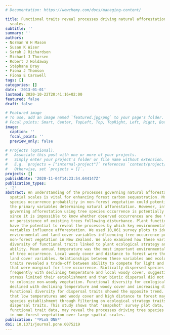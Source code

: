 ```yaml
---
# Documentation: https://wowchemy.com/docs/managing-content/

title: Functional traits reveal processes driving natural afforestation at large spatial
  scales.
subtitle: ''
summary: ''
authors:
- Norman W H Mason
- Susan K Wiser
- Sarah J Richardson
- Michael J Thorsen
- Robert J Holdaway
- Stéphane Dray
- Fiona J Thomson
- Fiona E Carswell
tags: []
categories: []
date: '2013-01-01'
lastmod: 2020-10-22T20:41:16+02:00
featured: false
draft: false

# Featured image
# To use, add an image named `featured.jpg/png` to your page's folder.
# Focal points: Smart, Center, TopLeft, Top, TopRight, Left, Right, BottomLeft, Bottom, BottomRight.
image:
  caption: ''
  focal_point: ''
  preview_only: false

# Projects (optional).
#   Associate this post with one or more of your projects.
#   Simply enter your project's folder or file name without extension.
#   E.g. `projects = ["internal-project"]` references `content/project/deep-learning/index.md`.
#   Otherwise, set `projects = []`.
projects: []
publishDate: '2020-11-04T14:23:54.644147Z'
publication_types:
- '2'
abstract: An understanding of the processes governing natural afforestation over large
  spatial scales is vital for enhancing forest carbon sequestration. Models of tree
  species occurrence probability in non-forest vegetation could potentially identify
  the primary variables determining natural afforestation. However, inferring processes
  governing afforestation using tree species occurrence is potentially problematic,
  since it is impossible to know whether observed occurrences are due to recruitment
  or persistence of existing trees following disturbance. Plant functional traits
  have the potential to reveal the processes by which key environmental and land cover
  variables influence afforestation. We used 10,061 survey plots to identify the primary
  environmental and land cover variables influencing tree occurrence probability in
  non-forest vegetation in New Zealand. We also examined how these variables influenced
  diversity of functional traits linked to plant ecological strategy and dispersal
  ability. Mean annual temperature was the most important environmental predictor
  of tree occurrence. Local woody cover and distance to forest were the most important
  land cover variables. Relationships between these variables and ecological strategy
  traits revealed a trade-off between ability to compete for light and colonize sites
  that were marginal for tree occurrence. Biotically dispersed species occurred less
  frequently with declining temperature and local woody cover, suggesting that abiotic
  stress limited their establishment and that biotic dispersal did not increase ability
  to colonize non-woody vegetation. Functional diversity for ecological strategy traits
  declined with declining temperature and woody cover and increasing distance to forest.
  Functional diversity for dispersal traits showed the opposite trend. This suggests
  that low temperatures and woody cover and high distance to forest may limit tree
  species establishment through filtering on ecological strategy traits, but not on
  dispersal traits. This study shows that 'snapshot' survey plot data, combined with
  functional trait data, may reveal the processes driving tree species establishment
  in non-forest vegetation over large spatial scales.
publication: '*PLoS ONE*'
doi: 10.1371/journal.pone.0075219
---
```

